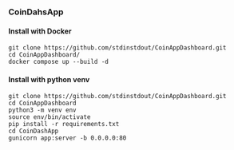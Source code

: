 ### CoinDahsApp
#### Install with Docker
    git clone https://github.com/stdinstdout/CoinAppDashboard.git
    cd CoinAppDashboard/
    docker compose up --build -d

#### Install with python venv
    git clone https://github.com/stdinstdout/CoinAppDashboard.git
    cd CoinAppDashboard
    python3 -m venv env
    source env/bin/activate
    pip install -r requirements.txt
    cd CoinDashApp
    gunicorn app:server -b 0.0.0.0:80


